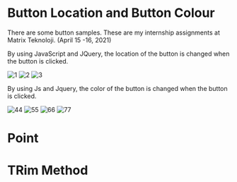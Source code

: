 # Button Location and Button Colour
There are some button samples. These are my internship assignments at Matrix Teknoloji. (April 15 -16, 2021)

By using JavaScript and JQuery, the location of the button is changed when the button is clicked. 

![1](https://user-images.githubusercontent.com/71151015/115224108-29a50d80-a115-11eb-9662-c36ea67d4a76.PNG)
![2](https://user-images.githubusercontent.com/71151015/115224114-2b6ed100-a115-11eb-873f-782b959a40cf.PNG)
![3](https://user-images.githubusercontent.com/71151015/115224119-2c9ffe00-a115-11eb-8ca8-74d4de45dd82.PNG)


By using Js and Jquery, the color of the button is changed when the button is clicked. 

![44](https://user-images.githubusercontent.com/71151015/115224126-2e69c180-a115-11eb-81e9-aa832c462f3b.PNG)
![55](https://user-images.githubusercontent.com/71151015/115224135-2f9aee80-a115-11eb-8a95-1636f6a7e980.PNG)
![66](https://user-images.githubusercontent.com/71151015/115224144-3164b200-a115-11eb-83e5-daf9b8e86c2c.PNG)
![77](https://user-images.githubusercontent.com/71151015/115224153-3295df00-a115-11eb-9eac-f741fce2de07.PNG)

# Point

# TRim Method
